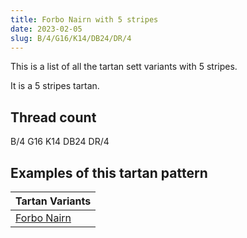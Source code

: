 ```yaml
---
title: Forbo Nairn with 5 stripes
date: 2023-02-05
slug: B/4/G16/K14/DB24/DR/4
---
```

This is a list of all the tartan sett variants with 5 stripes.

It is a 5 stripes tartan.


## Thread count
B/4 G16 K14 DB24 DR/4

## Examples of this tartan pattern

| Tartan Variants |
|---------------|
| [Forbo Nairn](/variants/b/4/g16/k14/db24/dr/4-b5480b0-db000050-dr800000-g008000-k000000)||
